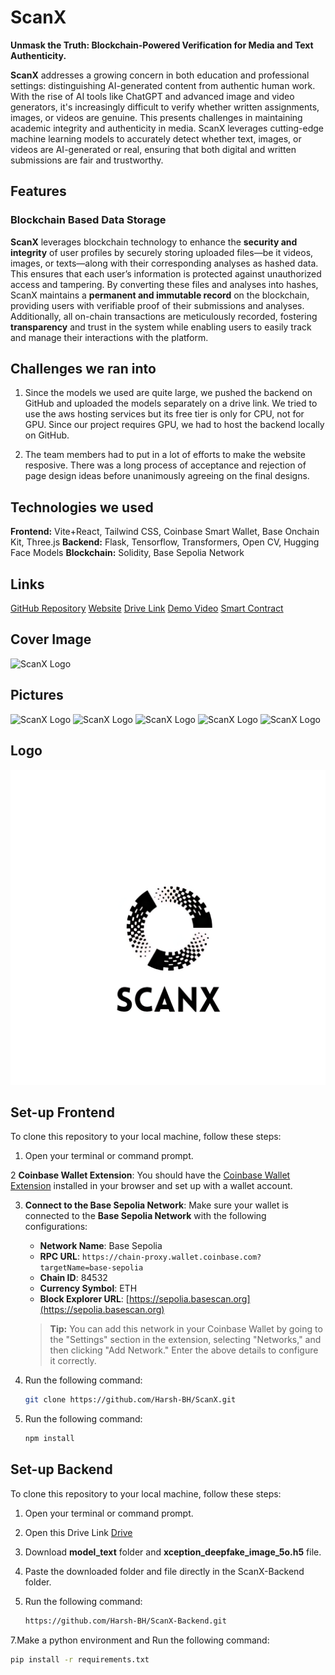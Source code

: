# ScanX
**Unmask the Truth: Blockchain-Powered Verification for Media and Text Authenticity.**

**ScanX** addresses a growing concern in both education and professional settings: distinguishing AI-generated content from authentic human work. With the rise of AI tools like ChatGPT and advanced image and video generators, it's increasingly difficult to verify whether written assignments, images, or videos are genuine. This presents challenges in maintaining academic integrity and authenticity in media. ScanX leverages cutting-edge machine learning models to accurately detect whether text, images, or videos are AI-generated or real, ensuring that both digital and written submissions are fair and trustworthy.

## Features

### Blockchain Based Data Storage

**ScanX** leverages blockchain technology to enhance the **security and integrity** of user profiles by securely storing uploaded files—be it videos, images, or texts—along with their corresponding analyses as hashed data. This ensures that each user’s information is protected against unauthorized access and tampering. By converting these files and analyses into hashes, ScanX maintains a **permanent and immutable record** on the blockchain, providing users with verifiable proof of their submissions and analyses. Additionally, all on-chain transactions are meticulously recorded, fostering **transparency** and trust in the system while enabling users to easily track and manage their interactions with the platform.

## Challenges we ran into

1. Since the models we used are quite large, we pushed the backend on GitHub and uploaded the models separately on a drive link. We tried to use the aws hosting services but its free tier is only for CPU, not for GPU. Since our project requires GPU, we had to host the backend locally on GitHub. 

2. The team members had to put in a lot of efforts to make the website resposive. There was a long process of acceptance and rejection of page design ideas before unanimously agreeing on the final designs.

## Technologies we used
**Frontend:** Vite+React, Tailwind CSS, Coinbase Smart Wallet, Base Onchain Kit, Three.js
**Backend:** Flask, Tensorflow, Transformers, Open CV, Hugging Face Models
**Blockchain:** Solidity, Base Sepolia Network

## Links
[GitHub Repository](URL)
[Website](URL)
[Drive Link](URL)
[Demo Video](URL)
[Smart Contract](URL)

## Cover Image
![ScanX Logo](https://example.com/path/to/scanx-logo.png)

## Pictures
![ScanX Logo](https://example.com/path/to/scanx-logo.png)
![ScanX Logo](https://example.com/path/to/scanx-logo.png)
![ScanX Logo](https://example.com/path/to/scanx-logo.png)
![ScanX Logo](https://example.com/path/to/scanx-logo.png)
![ScanX Logo](https://example.com/path/to/scanx-logo.png)

## Logo
![ScanX Logo](1000194939_x16_fast.jpg)

## Set-up Frontend 

To clone this repository to your local machine, follow these steps:

1. Open your terminal or command prompt.

2 **Coinbase Wallet Extension**: You should have the [Coinbase Wallet Extension](https://www.coinbase.com/wallet) installed in your browser and set up with a wallet account.

3. **Connect to the Base Sepolia Network**: Make sure your wallet is connected to the **Base Sepolia Network** with the following configurations:

   - **Network Name**: Base Sepolia
   - **RPC URL**: `https://chain-proxy.wallet.coinbase.com?targetName=base-sepolia`
   - **Chain ID**: 84532
   - **Currency Symbol**: ETH
   - **Block Explorer URL**: [https://sepolia.basescan.org](https://sepolia.basescan.org)

   > **Tip:** You can add this network in your Coinbase Wallet by going to the "Settings" section in the extension, selecting "Networks," and then clicking "Add Network." Enter the above details to configure it correctly.

4. Run the following command:

   ```bash
   git clone https://github.com/Harsh-BH/ScanX.git
5. Run the following command:

   ```bash
   npm install 

## Set-up Backend 

To clone this repository to your local machine, follow these steps:

1. Open your terminal or command prompt.
2. Open this Drive Link [Drive](https://drive.google.com/drive/folders/1yK_jxG7ggMf6rmQJ-aU2YClb1iuCWwCm?usp=sharing)
3. Download **model_text** folder and **xception_deepfake_image_5o.h5** file.
4. Paste the downloaded folder and file directly in the ScanX-Backend folder.
6. Run the following command:

   ```bash
   https://github.com/Harsh-BH/ScanX-Backend.git

7.Make a python environment and Run the following command:

   ```bash
   pip install -r requirements.txt
   


